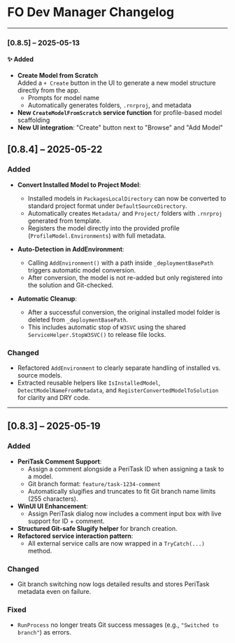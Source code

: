 # FO Dev Manager Changelog

---

### [0.8.5] – 2025-05-13

#### ✨ Added
- **Create Model from Scratch**  
  Added a `+ Create` button in the UI to generate a new model structure directly from the app.
  - Prompts for model name
  - Automatically generates folders, `.rnrproj`, and metadata
- **New `CreateModelFromScratch` service function** for profile-based model scaffolding
- **New UI integration**: "Create" button next to "Browse" and "Add Model"


## [0.8.4] – 2025-05-22

### Added
- **Convert Installed Model to Project Model**:
  - Installed models in `PackagesLocalDirectory` can now be converted to standard project format under `DefaultSourceDirectory`.
  - Automatically creates `Metadata/` and `Project/` folders with `.rnrproj` generated from template.
  - Registers the model directly into the provided profile (`ProfileModel.Environments`) with full metadata.

- **Auto-Detection in AddEnvironment**:
  - Calling `AddEnvironment()` with a path inside `_deploymentBasePath` triggers automatic model conversion.
  - After conversion, the model is not re-added but only registered into the solution and Git-checked.

- **Automatic Cleanup**:
  - After a successful conversion, the original installed model folder is deleted from `_deploymentBasePath`.
  - This includes automatic stop of `W3SVC` using the shared `ServiceHelper.StopW3SVC()` to release file locks.

### Changed
- Refactored `AddEnvironment` to clearly separate handling of installed vs. source models.
- Extracted reusable helpers like `IsInstalledModel`, `DetectModelNameFromMetadata`, and `RegisterConvertedModelToSolution` for clarity and DRY code.

---

## [0.8.3] – 2025-05-19

### Added
- **PeriTask Comment Support**:
  - Assign a comment alongside a PeriTask ID when assigning a task to a model.
  - Git branch format: `feature/task-1234-comment`
  - Automatically slugifies and truncates to fit Git branch name limits (255 characters).
- **WinUI UI Enhancement**:
  - Assign PeriTask dialog now includes a comment input box with live support for ID + comment.
- **Structured Git-safe Slugify helper** for branch creation.
- **Refactored service interaction pattern**:
  - All external service calls are now wrapped in a `TryCatch(...)` method.

### Changed
- Git branch switching now logs detailed results and stores PeriTask metadata even on failure.

### Fixed
- `RunProcess` no longer treats Git success messages (e.g., `"Switched to branch"`) as errors.
